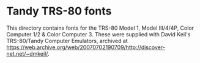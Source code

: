 Tandy TRS-80 fonts
==================

This directory contains fonts for the TRS-80 Model 1, Model III/4/4P, Color Computer 1/2 & Color Computer 3.
These were supplied with David Keil's TRS-80/Tandy Computer Emulators, archived at https://web.archive.org/web/20070702190709/http://discover-net.net/~dmkeil/.

